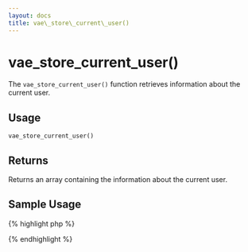 ```yaml
---
layout: docs
title: vae\_store\_current\_user()
---
```


# vae\_store\_current\_user()

The `vae_store_current_user()` function retrieves information about the
current user.

## Usage

`vae_store_current_user()`

## Returns

Returns an array containing the information about the current user.

## Sample Usage

{% highlight php %}
<?php 
$user = vae_store_current_user();
echo $user['billing_name'];
// etc
?>
{% endhighlight %}

